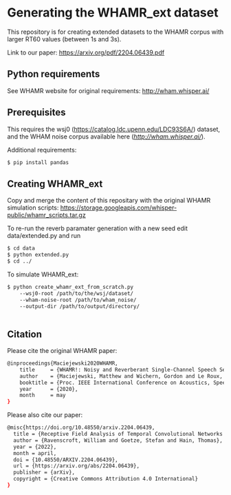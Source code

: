 # Generating the WHAMR_ext dataset

This repository is for creating extended datasets to the WHAMR corpus with larger RT60 values (between 1s and 3s).

Link to our paper: https://arxiv.org/pdf/2204.06439.pdf

## Python requirements

See WHAMR website for original requirements: http://wham.whisper.ai/

## Prerequisites

This requires the wsj0 (https://catalog.ldc.upenn.edu/LDC93S6A/) dataset,
and the WHAM noise corpus available here (*http://wham.whisper.ai/*).

Additional requirements:

```sh
$ pip install pandas
```

## Creating WHAMR_ext

Copy and merge the content of this repositary with the original WHAMR simulation scripts: https://storage.googleapis.com/whisper-public/whamr_scripts.tar.gz

To re-run the reverb paramater generation with a new seed edit data/extended.py and run
```sh
$ cd data
$ python extended.py
$ cd ../
```

To simulate WHAMR_ext:

```sh
$ python create_whamr_ext_from_scratch.py 
    --wsj0-root /path/to/the/wsj/dataset/ 
    --wham-noise-root /path/to/wham_noise/ 
    --output-dir /path/to/output/directory/ 
 
```



## Citation
Please cite the original WHAMR paper:

```sh
@inproceedings{Maciejewski2020WHAMR,
    title     = {WHAMR!: Noisy and Reverberant Single-Channel Speech Separation},
    author    = {Maciejewski, Matthew and Wichern, Gordon and Le Roux, Jonathan},
    booktitle = {Proc. IEEE International Conference on Acoustics, Speech and Signal Processing (ICASSP)},
    year      = {2020},
    month     = may
}
```

Please also cite our paper:

```sh
@misc{https://doi.org/10.48550/arxiv.2204.06439,
  title = {Receptive Field Analysis of Temporal Convolutional Networks for Monaural Speech Dereverberation},
  author = {Ravenscroft, William and Goetze, Stefan and Hain, Thomas},
  year = {2022},
  month = april,
  doi = {10.48550/ARXIV.2204.06439},
  url = {https://arxiv.org/abs/2204.06439},
  publisher = {arXiv},
  copyright = {Creative Commons Attribution 4.0 International}
}
```
